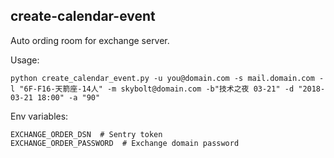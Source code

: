 ## create-calendar-event

Auto ording room for exchange server.

Usage:

```
python create_calendar_event.py -u you@domain.com -s mail.domain.com -l "6F-F16-天箭座-14人" -m skybolt@domain.com -b"技术之夜 03-21" -d "2018-03-21 18:00" -a "90"
```

Env variables:

```
EXCHANGE_ORDER_DSN  # Sentry token
EXCHANGE_ORDER_PASSWORD  # Exchange domain password
```
